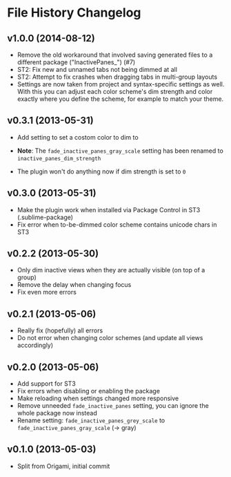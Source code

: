 File History Changelog
======================

v1.0.0 (2014-08-12)
-------------------

- Remove the old workaround that involved saving generated files to a different
  package ("InactivePanes_") (#7)
- ST2: Fix new and unnamed tabs not being dimmed at all
- ST2: Attempt to fix crashes when dragging tabs in multi-group layouts
- Settings are now taken from project and syntax-specific settings as well.
  With this you can adjust each color scheme's dim strength and color
  exactly where you define the scheme, for example to match your theme.


v0.3.1 (2013-05-31)
-------------------

- Add setting to set a costom color to dim to
* **Note**: The `fade_inactive_panes_gray_scale` setting has been renamed to `inactive_panes_dim_strength`
- The plugin won't do anything now if dim strength is set to `0`


v0.3.0 (2013-05-31)
-------------------

- Make the plugin work when installed via Package Control in ST3 (.sublime-package)
- Fix error when to-be-dimmed color scheme contains unicode chars in ST3


v0.2.2 (2013-05-30)
-------------------

- Only dim inactive views when they are actually visible (on top of a group)
- Remove the delay when changing focus
- Fix even more errors


v0.2.1 (2013-05-06)
-------------------

- Really fix (hopefully) all errors
- Do not error when changing color schemes (and update all views accordingly)


v0.2.0 (2013-05-06)
-------------------

- Add support for ST3
- Fix errors when disabling or enabling the package
- Make reloading when settings changed more responsive
- Remove unneeded `fade_inactive_panes` setting, you can ignore the whole package now instead
- Rename setting: `fade_inactive_panes_grey_scale` to `fade_inactive_panes_gray_scale` (-> gray)


v0.1.0 (2013-05-03)
-------------------

- Split from Origami, initial commit
